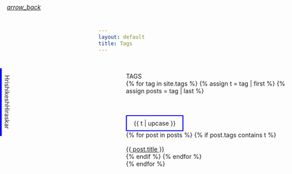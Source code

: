 ```yaml
---
layout: default
title: Tags
---
```


<style>

  .tags {
    text-align: left;
    padding: 90px;
  }

	.logo {
		padding-top: 8px;
		padding-bottom: 4px;
		padding-left: 16px;
		padding-right: 16px;
		border-bottom: 4px solid blue;
		transform: translateX(-50%) rotateZ(90deg) translateY(-50%);
		position: fixed;
		left: 0;
		top: 220px;
	}

	.back {
		position: fixed;
		top: 8px;
		left: 8px;
		cursor: pointer;
	}
	
	.back i {
		padding: 8px;
		border-radius: 100%;
	}

	.back:hover > i {
		background-color: rgba(0, 0, 255, 0.1);
  }

  .tags .tag {
		box-sizing: border-box;
		display: inline-block;
		text-decoration: none;
		padding: 8px 16px 8px 16px;
		margin-top: 48px;
		border: 2px solid blue;
  }
  
  .tags .post {
    display: inline-block;
    margin-top: 16px;
  }

  @media only screen and (max-width: 1120px){
    
    .tags {
      padding: 30px 30px 30px 64px;
    }

  }

</style>


<a class="fade-in back" href="javascript:history.back()">
	<i class="material-icons blue sub-heading">arrow_back</i>
</a>

<div class="fade-in logo sub-heading sans"><span class="blue">Hrishikesh</span>Hiraskar</div>

<div class="tags">
  <div class="heading sans">TAGS</div>
  {% for tag in site.tags %}
    {% assign t = tag | first %}
    {% assign posts = tag | last %}
    <div class="tag-post-list" id="{{ t | upcase }}">
    <a class="tag blue" href="#{{ t | upcase }}">{{ t | upcase }}</a><br>
    {% for post in posts %}
      {% if post.tags contains t %}
        <a class="post serif black" href="{{ site.baseurl }}{{ post.url }}">{{ post.title }}</a><br>
      {% endif %}
    {% endfor %}
  </div>
  {% endfor %}
</div>